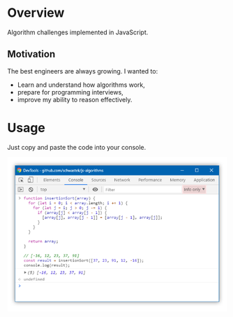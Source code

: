 # Overview
Algorithm challenges implemented in JavaScript.

## Motivation
The best engineers are always growing. I wanted to:

* Learn and understand how algorithms work,
* prepare for programming interviews,
* improve my ability to reason effectively.

# Usage
Just copy and paste the code into your console.

![Run the code implementations in the console](run-code-in-console.png)

